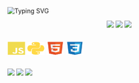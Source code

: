![Typing SVG](https://readme-typing-svg.herokuapp.com/?color=6059eb&size=25&left=true&width=1000&lines=Eae,+meu+nome+%C3%A9+Pedro+Henrique;Tenho+16+anos;Curso+Desenvolvimento+de+Sistemas)

<div align="center"> 
 <img src = "https://github-readme-stats.vercel.app/api?username=PedroHenriqueMoraesSamsonas&show_icons=true&theme=dracula&bg_color=0e0d17&title_color=6059eb"/>
 <img src ="https://github-readme-stats.vercel.app/api/top-langs/?username=PedroHenriqueMoraesSamsonas&layout=pie&hide_border=false&title=Linguagens%20Mais%20Usadas&text_color=fff&title_color=6059eb&bg_color=0e0d17"/>
 <img height="195px" src="https://streak-stats.demolab.com?user=PedroHenriqueMoraesSamsonas&theme=dark&date_format=j%2Fn%5B%2FY%5D&background=0D1117&color=3EBDFF"/>
</div>
</div>

##

<div style="display: inline_block">
  <img align="center" alt="Js" height="30" width="40" src="https://raw.githubusercontent.com/devicons/devicon/master/icons/javascript/javascript-plain.svg">
  <img align="center" alt="Py" height="30" width="40" src="https://raw.githubusercontent.com/devicons/devicon/master/icons/python/python-plain.svg">
  <img align="center" alt="HTML" height="30" width="40" src="https://raw.githubusercontent.com/devicons/devicon/master/icons/html5/html5-original.svg">
  <img align="center" alt="CSS" height="30" width="40" src="https://raw.githubusercontent.com/devicons/devicon/master/icons/css3/css3-original.svg">

  
</div>

<br>

<div> 
  
  <a href="https://wa.me/5511939457984?text=Olá%20Pedro!" target="_blank"><img src="https://img.shields.io/badge/-WhatsApp-%52a447?style=for-the-badge&logo=whatsapp&logoColor=white" target="_blank"></a>
  <a href="https://instagram.com/Pedro%20Henrique%20Moraes%20Samsonas" target="_blank"><img src="https://img.shields.io/badge/-Instagram-%23E4405F?style=for-the-badge&logo=instagram&logoColor=white" target="_blank"></a>
  <a href = "mailto:pedrohenriquemsamsonas@gmail.com" target="_blank"><img src="https://img.shields.io/badge/-Gmail-%23333?style=for-the-badge&logo=gmail&logoColor=white" target="_blank"></a>
  

</div>

